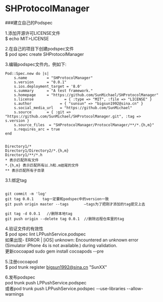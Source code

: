 # SHProtocolManager

###建立自己的Podspec     

1.添加开源许可LICENSE文件    
$ echo MIT>LICENSE

2.在自己的项目下创建podspec文件     
$ pod spec create SHProtocolManager          

3.编辑podspec文件内，例如下:          

<pre><code>Pod::Spec.new do |s|
    s.name         = "SHProtocolManager"
    s.version      = "0.0.1"
    s.ios.deployment_target = '8.0'
    s.summary      = "A test framework."
    s.homepage     = "https://github.com/SunMichael/SHProtocolManager"
    s.license              = { :type => "MIT", :file => "LICENSE" }
    s.author             = { "sunsun" => "bigsun1992@sina.cn" }
    s.social_media_url   = "https://github.com/SunMichael"
    s.source       = { :git => "https://github.com/SunMichael/SHProtocolManager.git", :tag => s.version }
    s.source_files  = "SHProtocolManager/ProtocolManager/**/*.{h,m}"
    s.requires_arc = true
end </code></pre>            




<pre><code>
Directory1/*
Directory1/Directory2/*.{h,m}
Directory1/**/*.h        
* 表示匹配所有文件
*.{h,m} 表示匹配所有以.h和.m结尾的文件
** 表示匹配所有子目录 </code></pre>         




3.1.绑定tag     
<pre><code>
git commit -m 'log'
git tag 0.0.1    tag一定要和podspec中的version一致
git push origin master --tags       –tags为了把刚才添加的tag提交上去   

git tag -d 0.0.1   //删除本地tag      
git push origin --delete tag 0.0.1  //删除远程仓库里的tag     </code></pre>  


4.验证文件的有效性           
$ pod spec lint LPPushService.podspec    
如果出现- ERROR | [iOS] unknown: Encountered an unknown error (Simulator iPhone 4s is not available.) during validation.    
更新cocoapad
sudo gem install cocoapods --pre


5.注册cocoapod       
$ pod trunk register bigsun1992@sina.cn "SunXX"   


6.发布podspec    
pod trunk push LPPushService.podspec    
或者pod trunk push LPPushService.podspec --use-libraries --allow-warnings


